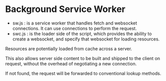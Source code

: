 

# Background Service Worker

- sw.js : is a service worker that handles fetch and websocket connections.  It can use connections to perform the request.
- swc.js : is the loader side of the script, which provides the ability to create a websocket, and specify that websocket for loading resources.

Resources are potentially loaded from cache across a server.

This also allows server side content to be built and shipped to the client on request, without the overhead of negotiating a new connection.

If not found, the request will be forwarded to conventional lookup methods.
